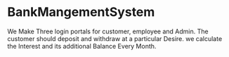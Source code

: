 # BankMangementSystem
We Make Three login portals for customer, employee and Admin. The customer should deposit and withdraw at a particular Desire. we calculate the Interest and its additional Balance Every Month.
